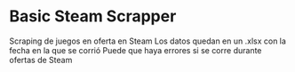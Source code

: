 # Basic Steam Scrapper
 Scraping de juegos en oferta en Steam
 Los datos quedan en un .xlsx con la fecha en la que se corrió
 Puede que haya errores si se corre durante ofertas de Steam
